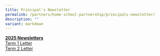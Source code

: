 ```yaml
---
title: Principal's Newsletter
permalink: /partners/home-school-partnership/principals-newsletter/
description: ""
variant: markdown
---
```

**<u>2025 Newsletters</u>** <br>
[Term 1 Letter](/files/Forms/2025/BGPS_001_Term_1_Letter_2025_Final_Version.pdf)<br>
[Term 2 Letter](/files/Forms/2025/BGPS_084_25_Term_2_Letter_2025_FINAL_VERSION.pdf)<br>

